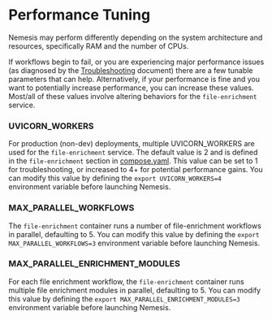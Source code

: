 # Performance Tuning

Nemesis may perform differently depending on the system architecture and resources, specifically RAM and the number of CPUs.

If workflows begin to fail, or you are experiencing major performance issues (as diagnosed by the [Troubleshooting](troubleshooting.md) document) there are a few tunable parameters that can help. Alternatively, if your performance is fine and you want to potentially increase performance, you can increase these values. Most/all of these values involve altering behaviors for the `file-enrichment` service.


### UVICORN_WORKERS

For production (non-dev) deployments, multiple UVICORN_WORKERS are used for the `file-enrichment` service. The default value is 2 and is defined in the `file-enrichment` section in [compose.yaml](https://github.com/SpecterOps/Nemesis/blob/71406afc12f855140ea68aae337076f9b8dc292f/compose.yaml#L217). This value can be set to 1 for troubleshooting, or increased to 4+ for potential performance gains. You can modify this value by defining the `export UVICORN_WORKERS=4` environment variable before launching Nemesis.


### MAX_PARALLEL_WORKFLOWS

The `file-enrichment` container runs a number of file-enrichment workflows in parallel, defaulting to 5. You can modify this value by defining the `export MAX_PARALLEL_WORKFLOWS=3` environment variable before launching Nemesis.


### MAX_PARALLEL_ENRICHMENT_MODULES

For each file enrichment workflow, the `file-enrichment` container runs multiple file enrichment modules in parallel, defaulting to 5. You can modify this value by defining the `export MAX_PARALLEL_ENRICHMENT_MODULES=3` environment variable before launching Nemesis.
